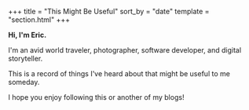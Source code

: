 +++
title = "This Might Be Useful"
sort_by = "date"
template = "section.html"
+++

**Hi, I'm Eric.**

I'm an avid world traveler, photographer, software developer, and digital storyteller.

This is a record of things I've heard about that might be useful to me someday.

I hope you enjoy following this or another of my blogs!
